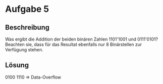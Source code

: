 # Aufgabe 5

## Beschreibung

Was ergibt die Addition der beiden binären Zahlen 1101'1001 und 0111'0101?
Beachten sie, dass für das Resultat ebenfalls nur 8 Binärstellen zur Verfügung
stehen.

## Lösung

0100 1110 => Data-Overflow
